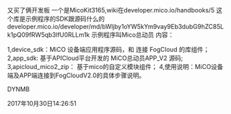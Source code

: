 又买了俩开发板
一个是MicoKit3165,wiki在developer.mico.io/handbooks/5
这个库是示例程序的SDK跟源码什么的developer.mico.io/developer/md/bWljby1oYW5kYm9vay9Eb3dubG9hZC85Lk1pQ09fRW5qb3lfU0RLLm1k
示例程序叫Mico总动员
内容：

1,device_sdk：MiCO 设备端应用程序源码，和 连接 FogCloud 的库组件；
2,app_sdk: 基于APICloud平台开发的 MiCO总动员APP_V2 源码;
3,apicloud_mico2_zip： 基于mico的自定义模块组件；
4,使用说明：MiCO设备端及APP端连接到FogCloudV2.0的具体步骤说明。

DYNMB

2017年10月30日14:26:51
